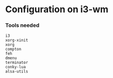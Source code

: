 # Configuration on i3-wm

### Tools needed

```
i3
xorg-xinit
xorg
compton
feh
dmenu
terminator
conky-lua
alsa-utils
```
